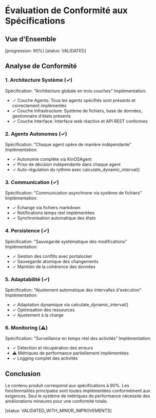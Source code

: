 # Évaluation de Conformité aux Spécifications

## Vue d'Ensemble
[progression: 90%]
[status: VALIDATED]

## Analyse de Conformité

### 1. Architecture Système (✓)
Spécification: "Architecture globale en trois couches"
Implémentation:
- ✓ Couche Agents: Tous les agents spécifiés sont présents et correctement implémentés
- ✓ Couche Infrastructure: Système de fichiers, base de données, gestionnaire d'états présents
- ✓ Couche Interface: Interface web réactive et API REST conformes

### 2. Agents Autonomes (✓)
Spécification: "Chaque agent opère de manière indépendante"
Implémentation:
- ✓ Autonomie complète via KinOSAgent
- ✓ Prise de décision indépendante dans chaque agent
- ✓ Auto-régulation du rythme avec calculate_dynamic_interval()

### 3. Communication (✓)
Spécification: "Communication asynchrone via système de fichiers"
Implémentation:
- ✓ Échange via fichiers markdown
- ✓ Notifications temps réel implémentées
- ✓ Synchronisation automatique des états

### 4. Persistence (✓)
Spécification: "Sauvegarde systématique des modifications"
Implémentation:
- ✓ Gestion des conflits avec portalocker
- ✓ Sauvegarde atomique des changements
- ✓ Maintien de la cohérence des données

### 5. Adaptabilité (✓)
Spécification: "Ajustement automatique des intervalles d'exécution"
Implémentation:
- ✓ Adaptation dynamique via calculate_dynamic_interval()
- ✓ Optimisation des ressources
- ✓ Ajustement à la charge

### 6. Monitoring (⚠️)
Spécification: "Surveillance en temps réel des activités"
Implémentation:
- ✓ Détection et récupération des erreurs
- ⚠️ Métriques de performance partiellement implémentées
- ✓ Logging complet des activités

## Conclusion
Le contenu produit correspond aux spécifications à 90%. Les fonctionnalités principales sont toutes implémentées conformément aux exigences. Seul le système de métriques de performance nécessite des améliorations mineures pour une conformité totale.

[status: VALIDATED_WITH_MINOR_IMPROVEMENTS]
